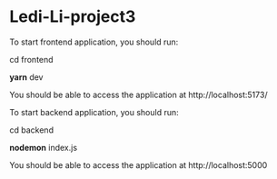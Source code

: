 # Ledi-Li-project3

To start frontend application, you should run:

cd frontend

**yarn** dev

You should be able to access the application at http://localhost:5173/


To start backend application, you should run:

cd backend

**nodemon** index.js

You should be able to access the application at http://localhost:5000
